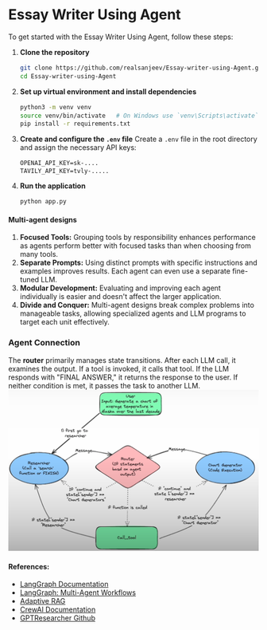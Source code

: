 # Essay Writer Using Agent

To get started with the Essay Writer Using Agent, follow these steps:

1. **Clone the repository**
   ```bash
   git clone https://github.com/realsanjeev/Essay-writer-using-Agent.git
   cd Essay-writer-using-Agent
   ```

2. **Set up virtual environment and install dependencies**
   ```bash
   python3 -m venv venv
   source venv/bin/activate   # On Windows use `venv\Scripts\activate`
   pip install -r requirements.txt
   ```

3. **Create and configure the `.env` file**
   Create a `.env` file in the root directory and assign the necessary API keys:
   ```env
   OPENAI_API_KEY=sk-....
   TAVILY_API_KEY=tvly-.....
   ```

4. **Run the application**
   ```bash
   python app.py
   ```

#### Multi-agent designs

1. **Focused Tools:** Grouping tools by responsibility enhances performance as agents perform better with focused tasks than when choosing from many tools.
2. **Separate Prompts:** Using distinct prompts with specific instructions and examples improves results. Each agent can even use a separate fine-tuned LLM.
3. **Modular Development:** Evaluating and improving each agent individually is easier and doesn't affect the larger application.
4. **Divide and Conquer:** Multi-agent designs break complex problems into manageable tasks, allowing specialized agents and LLM programs to target each unit effectively.

### Agent Connection
The **router** primarily manages state transitions. After each LLM call, it examines the output. If a tool is invoked, it calls that tool. If the LLM responds with "FINAL ANSWER," it returns the response to the user. If neither condition is met, it passes the task to another LLM.
![Multi-agent Diagram](images/multi-agent.png)


#### References:
- [LangGraph Documentation](https://blog.langchain.dev/langgraph/)
- [LangGraph: Multi-Agent Workflows](https://blog.langchain.dev/langgraph-multi-agent-workflows/)
- [Adaptive RAG](https://langchain-ai.github.io/langgraph/tutorials/rag/langgraph_adaptive_rag/)
- [CrewAI Documentation](https://docs.crewai.com/core-concepts/Agents/)
- [GPTResearcher Github](https://github.com/assafelovic/gpt-researcher?ref=blog.langchain.dev)
